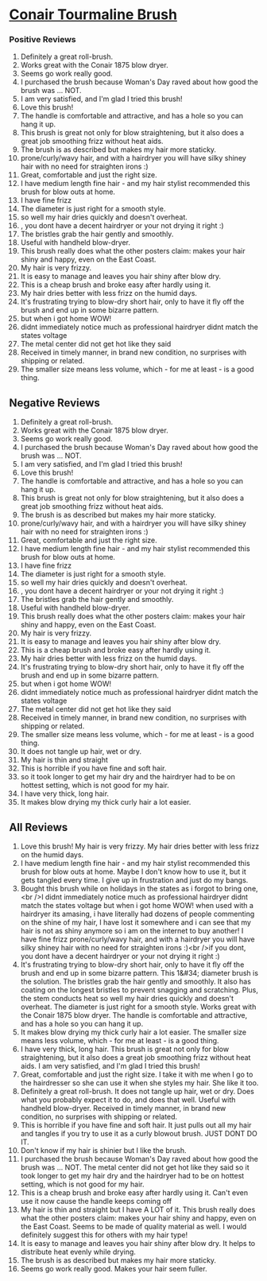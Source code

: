 # [Conair Tourmaline Brush](https://products.checkmycream.com/products/Conair-Tourmaline-Brush.html)

### Positive Reviews

<ol>
      <li>Definitely a great roll-brush.  </li>
      <li>Works great with the Conair 1875 blow dryer.  </li>
      <li>Seems go work really good.  </li>
      <li>I purchased the brush because Woman&#x27;s Day raved about how good the brush was ... NOT.  </li>
      <li>I am very satisfied, and I&#x27;m glad I tried this brush!</li>
      <li>Love this brush!  </li>
      <li>The handle is comfortable and attractive, and has a hole so you can hang it up.</li>
      <li>This brush is great not only for blow straightening, but it also does a great job smoothing frizz without heat aids.</li>
      <li>The brush is as described but makes my hair more staticky.</li>
      <li>prone/curly/wavy hair, and with a hairdryer you will have silky shiney hair with no need for straighten irons :)</li>
      <li>Great, comfortable and just the right size.</li>
      <li>I have medium length fine hair - and my hair stylist recommended this brush for blow outs at home.  </li>
      <li>I have fine frizz</li>
      <li>The diameter is just right for a smooth style.  </li>
      <li>so well my hair dries quickly and doesn&#x27;t overheat.  </li>
      <li>, you dont have a decent hairdryer or your not drying it right :)</li>
      <li>The bristles grab the hair gently and smoothly.  </li>
      <li>Useful with handheld blow-dryer.  </li>
      <li>This brush really does what the other posters claim: makes your hair shiny and happy, even on the East Coast.</li>
      <li>My hair is very frizzy.  </li>
      <li>It is easy to manage and leaves you hair shiny after blow dry.</li>
      <li>This is a cheap brush and broke easy after hardly using it.</li>
      <li>My hair dries better with less frizz on the humid days.</li>
      <li>It&#x27;s frustrating trying to blow-dry short hair, only to have it fly off the brush and end up in some bizarre pattern.  </li>
      <li>but when i got home WOW!</li>
      <li>didnt immediately notice much as professional hairdryer didnt match the states voltage</li>
      <li>The metal center did not get hot like they said</li>
      <li>Received in timely manner, in brand new condition, no surprises with shipping or related.</li>
      <li>The smaller size means less volume, which - for me at least - is a good thing.</li>
</ol>


<h2>Negative Reviews</h2>
<ol>
<li> Definitely a great roll-brush.  </li>
<li> Works great with the Conair 1875 blow dryer.  </li>
<li> Seems go work really good.  </li>
<li> I purchased the brush because Woman&#x27;s Day raved about how good the brush was ... NOT.  </li>
<li> I am very satisfied, and I&#x27;m glad I tried this brush!</li>
<li> Love this brush!  </li>
<li> The handle is comfortable and attractive, and has a hole so you can hang it up.</li>
<li> This brush is great not only for blow straightening, but it also does a great job smoothing frizz without heat aids.</li>
<li> The brush is as described but makes my hair more staticky.</li>
<li> prone/curly/wavy hair, and with a hairdryer you will have silky shiney hair with no need for straighten irons :)</li>
<li> Great, comfortable and just the right size.</li>
<li> I have medium length fine hair - and my hair stylist recommended this brush for blow outs at home.  </li>
<li> I have fine frizz</li>
<li> The diameter is just right for a smooth style.  </li>
<li> so well my hair dries quickly and doesn&#x27;t overheat.  </li>
<li> , you dont have a decent hairdryer or your not drying it right :)</li>
<li> The bristles grab the hair gently and smoothly.  </li>
<li> Useful with handheld blow-dryer.  </li>
<li> This brush really does what the other posters claim: makes your hair shiny and happy, even on the East Coast.</li>
<li> My hair is very frizzy.  </li>
<li> It is easy to manage and leaves you hair shiny after blow dry.</li>
<li> This is a cheap brush and broke easy after hardly using it.</li>
<li> My hair dries better with less frizz on the humid days.</li>
<li> It&#x27;s frustrating trying to blow-dry short hair, only to have it fly off the brush and end up in some bizarre pattern.  </li>
<li> but when i got home WOW!</li>
<li> didnt immediately notice much as professional hairdryer didnt match the states voltage</li>
<li> The metal center did not get hot like they said</li>
<li> Received in timely manner, in brand new condition, no surprises with shipping or related.</li>
<li> The smaller size means less volume, which - for me at least - is a good thing.</li>
<li> It does not tangle up hair, wet or dry.  </li>
<li> My hair is thin and straight</li>
<li> This is horrible if you have fine and soft hair.</li>
<li> so it took longer to get my hair dry and the hairdryer had to be on hottest setting, which is not good for my hair.</li>
<li> I have very thick, long hair.</li>
<li> It makes blow drying my thick curly hair a lot easier.  </li>
</ol>

<h2>All Reviews</h2>

<ol>
    <li> Love this brush!  My hair is very frizzy.  My hair dries better with less frizz on the humid days.</li>
    <li> I have medium length fine hair - and my hair stylist recommended this brush for blow outs at home.  Maybe I don&#x27;t know how to use it, but it gets tangled every time.  I give up in frustration and just do my bangs.</li>
    <li> Bought this brush while on holidays in the states as i forgot to bring one,&lt;br /&gt;I didnt immediately notice much as professional hairdryer didnt match the states voltage but when i got home WOW! when used with a hairdryer its amasing, i have literally had dozens of people commenting on the shine of my hair, I have lost it somewhere and i can see that my hair is not as shiny anymore so i am on the internet to buy another! I have fine frizz prone/curly/wavy hair, and with a hairdryer you will have silky shiney hair with no need for straighten irons :)&lt;br /&gt;if you dont, you dont have a decent hairdryer or your not drying it right :)</li>
    <li> It&#x27;s frustrating trying to blow-dry short hair, only to have it fly off the brush and end up in some bizarre pattern.  This 1&amp;#34; diameter brush is the solution.  The bristles grab the hair gently and smoothly.  It also has coating on the longest bristles to prevent snagging and scratching.  Plus, the stem conducts heat so well my hair dries quickly and doesn&#x27;t overheat.  The diameter is just right for a smooth style.  Works great with the Conair 1875 blow dryer.  The handle is comfortable and attractive, and has a hole so you can hang it up.</li>
    <li> It makes blow drying my thick curly hair a lot easier.  The smaller size means less volume, which - for me at least - is a good thing.</li>
    <li> I have very thick, long hair. This brush is great not only for blow straightening, but it also does a great job smoothing frizz without heat aids. I am very satisfied, and I&#x27;m glad I tried this brush!</li>
    <li> Great, comfortable and just the right size. I take it with me when I go to the hairdresser so she can use it when she styles my hair. She like it too.</li>
    <li> Definitely a great roll-brush.  It does not tangle up hair, wet or dry.  Does what you probably expect it to do, and does that well.  Useful with handheld blow-dryer.  Received in timely manner, in brand new condition, no surprises with shipping or related.</li>
    <li> This is horrible if you have fine and soft hair. It just pulls out all my hair and tangles if you try to use it as a curly blowout brush. JUST DONT DO IT.</li>
    <li> Don&#x27;t know if my hair is shinier but I like the brush.</li>
    <li> I purchased the brush because Woman&#x27;s Day raved about how good the brush was ... NOT.  The metal center did not get hot like they said so it took longer to get my hair dry and the hairdryer had to be on hottest setting, which is not good for my hair.</li>
    <li> This is a cheap brush and broke easy after hardly using it. Can&#x27;t even use it now cause the handle keeps coming off</li>
    <li> My hair is thin and straight but I have A LOT of it. This brush really does what the other posters claim: makes your hair shiny and happy, even on the East Coast. Seems to be made of quality material as well. I would definitely suggest this for others with my hair type!</li>
    <li> It is easy to manage and leaves you hair shiny after blow dry. It helps to distribute heat evenly while drying.</li>
    <li> The brush is as described but makes my hair more staticky.</li>
    <li> Seems go work really good.  Makes your hair seem fuller.</li>
</ol>




